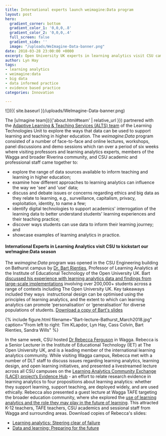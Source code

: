 ```yaml
---
title: International experts launch weimagine:Data program
layout: post
hero:
  gradient_corner: bottom
  gradient_color_1: '0,0,0,.8'
  gradient_color_2: '0,0,0,.4'
  full_screen: false
  gradient_side: ''
  image: "/uploads/WeImagine-Data-banner.png"
date: 2018-03-28 23:00:00 +0000
excerpt: Open University UK experts in learning analytics visit CSU campuses
author: Lyn Hay
tags:
- learning analytics
- weimagine:data
- big data
- data informed practice
- evidence based practice
categories: Innovation

---
```

![]({{ site.baseurl }}/uploads/WeImagine-Data-banner.png)   

The [u!magine team]({{'about.html#team' | relative_url }}) partnered with the [Adaptive Learning & Teaching Services (ALTS) team](http://www.csu.edu.au/division/learning-and-teaching/home/analytics-and-evaluations/adaptive-learning-and-teaching-services "ALTS team") of the Learning Technologies Unit to explore the ways that data can be used to support learning and teaching in higher education. The _weimagine:Data_ program consisted of a number of face-to-face and online lectures, workshops, panel discussions and demo sessions which ran over a period of six weeks where visiting professors and learning analytics experts, members of the Wagga and broader Riverina community, and CSU academic and professional staff came together to:

* explore the range of data sources available to inform teaching and learning in higher education;
* examine how different approaches to learning analytics can influence the way we 'see' and 'use' data;
* discuss and debate issues or concerns regarding ethics and big data as they relate to learning, e.g., surveillance, capitalism, privacy, exploitation, identity, to name a few;
* identify digital technologies to support academics' interrogation of the learning data to better understand students' learning experiences and their teaching practice;
* discover ways students can use data to inform their learning journey; and
* showcase examples of learning analytics in practice.

#### International Experts in Learning Analytics visit CSU to kickstart our we!magine:Data season

The _weimagine:Data_ program was opened in the CSU Engineering building on Bathurst campus by [Dr. Bart Rienties](https://iet.open.ac.uk/people/bart.rienties "About Dr Bart Rienties"), Professor of Learning Analytics at the Institute of Educational Technology of the Open University UK. Bart [discussed his experience with learning analytics data and findings from large-scale implementations](https://youtu.be/L0ecWmQ7SF0 "View his lecture") involving over 200,000+ students across a range of contexts including The Open University UK. Key takeaways included they ways  instructional design can be optimised using the principles of learning analytics, and the extent to which can learning analytics can promote ‘personalisation’ or ‘generalisation’ for diverse populations of students. [Download a copy of Bart's slides](http://uimagine.edu.au/docs/WeImagine-Rienties.pdf "Download a pdf of Bart's slides")

{% include figure.html filename="Bart-lecture-Bathurst_March2018.jpg" caption="From left to right: Tim KLapdor, Lyn Hay, Cass Colvin, Bart Rienties, Sandra Wills" %}

In the same week, CSU hosted [Dr Rebecca Ferguson](https://iet.open.ac.uk/people/rebecca.ferguson "About Dr Rebecca Ferguson") in Wagga. Rebecca is a Senior Lecturer in the Institute of Educational Technology (IET) at The Open University UK, and is a leading member of the international learning analytics community. While visiting Wagga campus, Rebecca met with a number of DLT staff to discuss issues regarding learning analytics, learning design, and open learning initiatives, and presented a livestreamed lecture across all CSU campuses on the [Learning Analytics Community Exchange (LACE) project’s Evidence Hub](https://youtu.be/8PUeMDQW8RY "View her lecture") - an effort to relate research evidence in learning analytics to four propositions about learning analytics: whether they support learning, support teaching, are deployed widely, and are used ethically. Rebecca also presented a guest lecture at Wagga TAFE targeting the broader education community, where she explored the [use of learning analytics and the role they may play in the future of learning](https://youtu.be/ijWn6UJG3Xc "View her public lecture"). This attracted K-12 teachers, TAFE teachers, CSU academics and sessional staff from Wagga and surrounding areas. Download copies of Rebecca's slides:

* [Learning analytics: Steering clear of failure](http://uimagine.edu.au/docs/WeImagine-Feguson-Evidence.pdf "Download guest lecture slides")
* [Data and learning: Preparing for the future](http://uimagine.edu.au/docs/WeImagine-Ferguson-Visions.pdf "Download public leacture slides")